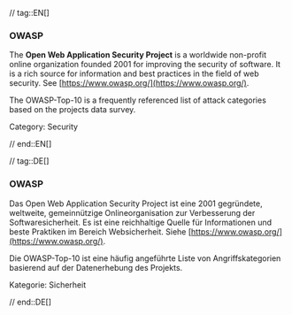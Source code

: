 // tag::EN[]
### OWASP

The **Open Web Application Security Project** is a worldwide
non-profit online organization founded 2001 for improving the security of
software. It is a rich source for information and best practices in the field
of web security. See [https://www.owasp.org/](https://www.owasp.org/).

The OWASP-Top-10 is a frequently referenced list of attack categories based on
the projects data survey.

Category: Security

// end::EN[]

// tag::DE[]
### OWASP

Das Open Web Application Security Project ist eine 2001
gegründete, weltweite, gemeinnützige Onlineorganisation zur
Verbesserung der Softwaresicherheit. Es ist eine reichhaltige Quelle
für Informationen und beste Praktiken im Bereich Websicherheit. Siehe
[https://www.owasp.org/](https://www.owasp.org/).

Die OWASP-Top-10 ist eine häufig angeführte Liste von
Angriffskategorien basierend auf der Datenerhebung des Projekts.

Kategorie: Sicherheit


// end::DE[]

